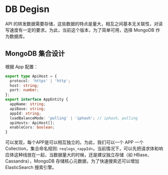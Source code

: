 # DB Degisn

API 的转发数据需要存储，这些数据的特点是量大，相互之间基本无关联性，对读写速度有一定的要求。为此，当前这个版本，为了简单可用，选择 MongoDB 作为数据库。

## MongoDB 集合设计

根据 App 配置：

```ts
export type ApiHost = {
  protocol: 'https' | 'http';
  host: string;
  port: number;
};
export interface AppEntity {
  appName: string;
  apiBase: string;
  appId: string;
  loadBalanceMode: 'polling' | 'iphash'; // iphash, polling
  apiHosts: ApiHost[];
  enableCors: boolean;
}
```

可以发现，每个APP是可以相互独立的。为此，我们可以一个 APP 一个 Collection，集合命名规则: `reqlogs_<appId>`。当前情况下，可以先把请求体和响应体这种线放在一起，当数据量大的时候，还是建议独立存储（如 HBase、Cassandra），MongoDB 存储核心元数据，为了快速搜索还可以增加 ElasticSearch 搜索引擎。
